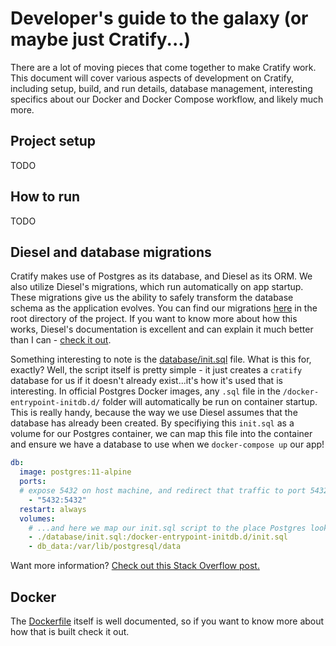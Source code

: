 # Developer's guide to the galaxy (or maybe just Cratify...)

There are a lot of moving pieces that come together to make Cratify work.  This document will cover various aspects of development on Cratify, including setup, build, and run details, database management, interesting specifics about our Docker and Docker Compose workflow, and likely much more.

## Project setup

TODO

## How to run

TODO

## Diesel and database migrations



Cratify makes use of Postgres as its database, and Diesel as its ORM.  We also utilize Diesel's migrations, which run automatically on app startup. These migrations give us the ability to safely transform the database schema as the application evolves.  You can find our migrations [here](/migrations) in the root directory of the project.  If you want to know more about how this works, Diesel's documentation is excellent and can explain it much better than I can - [check it out](http://diesel.rs/guides/getting-started/).

Something interesting to note is the [database/init.sql](/database/init.sql) file.  What is this for, exactly?  Well, the script itself is pretty simple - it just creates a `cratify` database for us if it doesn't already exist...it's how it's used that is interesting.  In official Postgres Docker images, any `.sql` file in the `/docker-entrypoint-initdb.d/` folder will automatically be run on container startup.  This is really handy, because the way we use Diesel assumes that the database has already been created.  By specifiying this `init.sql` as a volume for our Postgres container, we can map this file into the container and ensure we have a database to use when we `docker-compose up` our app!

```.yaml
db:
  image: postgres:11-alpine
  ports:
  # expose 5432 on host machine, and redirect that traffic to port 5432 in this container
    - "5432:5432"
  restart: always
  volumes:
    # ...and here we map our init.sql script to the place Postgres looks for it!
    - ./database/init.sql:/docker-entrypoint-initdb.d/init.sql
    - db_data:/var/lib/postgresql/data
``` 

Want more information?  [Check out this Stack Overflow post.](https://stackoverflow.com/questions/26598738/how-to-create-user-database-in-script-for-docker-postgres)

## Docker

The [Dockerfile](/Dockerfile) itself is well documented, so if you want to know more about how that is built check it out.



